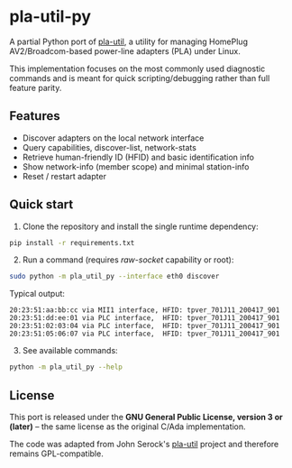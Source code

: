 # pla-util-py

A partial Python port of [pla-util](https://github.com/serock/pla-util), a utility
for managing HomePlug AV2/Broadcom-based power-line adapters (PLA) under Linux.

This implementation focuses on the most commonly used diagnostic commands and
is meant for quick scripting/debugging rather than full feature parity.

## Features

* Discover adapters on the local network interface
* Query capabilities, discover-list, network-stats
* Retrieve human-friendly ID (HFID) and basic identification info
* Show network-info (member scope) and minimal station-info
* Reset / restart adapter

## Quick start

1.  Clone the repository and install the single runtime dependency:

   ```bash
   pip install -r requirements.txt
   ```

2.  Run a command (requires *raw-socket* capability or root):

   ```bash
   sudo python -m pla_util_py --interface eth0 discover
   ```

   Typical output:

   ```text
   20:23:51:aa:bb:cc via MII1 interface, HFID: tpver_701J11_200417_901
   20:23:51:dd:ee:01 via PLC interface,  HFID: tpver_701J11_200417_901
   20:23:51:02:03:04 via PLC interface,  HFID: tpver_701J11_200417_901
   20:23:51:05:06:07 via PLC interface,  HFID: tpver_701J11_200417_901
   ```

3.  See available commands:

   ```bash
   python -m pla_util_py --help
   ```

## License

This port is released under the **GNU General Public License, version 3 or
(later)** – the same license as the original C/Ada implementation.

The code was adapted from John Serock's [pla-util] project and therefore
remains GPL-compatible.

[pla-util]: https://github.com/serock/pla-util